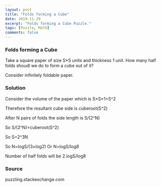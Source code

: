 ```yaml
---
layout: post
title: "Folds forming a Cube"
date: 2019-11-29
excerpt: "Folds forming a Cube Puzzle."
tags: [Puzzle, Math]
comments: false
---
```


### Folds forming a Cube
Take a square paper of size S*S units and thickness 1 unit.
How many half folds shoudl we do to form a cube out of it?

Consider infinitely foldable paper.

### Solution

Consider the volume of the paper which is S×S×1=S^2

Therefore the resultant cube side is cuberoot(S^2)

After N pairs of folds the side length is S/(2^N)

So S/(2^N)=cuberoot(S^2)

So S=2^3N

So N=logS/(3×log2)
Or N=logS/log8

Number of half folds will be 2.logS/log8

### Source
puzzling.stackexchange.com